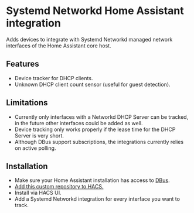# Systemd Networkd Home Assistant integration
Adds devices to integrate with Systemd Networkd managed network interfaces of the Home Assistant core host.

## Features
- Device tracker for DHCP clients.
- Unknown DHCP client count sensor (useful for guest detection).

## Limitations
- Currently only interfaces with a Networkd DHCP Server can be tracked, in the future other interfaces could be added as well.
- Device tracking only works properly if the lease time for the DHCP Server is very short.
- Although DBus support subscriptions, the integrations currently relies on active polling.

## Installation
- Make sure your Home Assistant installation has access to [DBus](https://www.home-assistant.io/integrations/bluetooth/#requirements-for-linux-systems).
- [Add this custom repository to HACS.](https://hacs.xyz/docs/faq/custom_repositories)
- Install via HACS UI.
- Add a Systemd Networkd integration for every interface you want to track.
